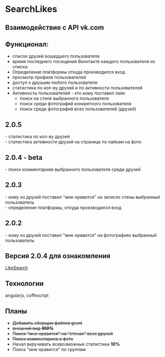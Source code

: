 # SearchLikes
## Взаимодействие с API vk.com

<h2>Функционал:</h2>
<ul>
<li>список друзей вошедшего пользователя</li>
<li>время последнего посещения Вконтакте каждого пользователя из списка</li>
<li>Определение платформы откуда производился вход</li>
<li>просмотр профиля пользователей</li>
<li>доступ к друзьям любого пользователя</li>
<li>статистика по кол-ву друзей и по активности пользователей</li>
<li>Активность пользователей - кто кому поставил лайк<ul>
  <li>поиск на стене выбранного пользователя</li>
  <li>поиск среди фотографий конкретного пользователя</li>
  <li>поиск среди фотографий всех пользователей (друзей)</li>
</ul></li>
</ul>
<h2>2.0.5</h2>
<span> - статистика по кол-ву друзей </span><br>
<span> - статистика активности друзей на странице по лайкам на фото</span><br>

<h2>2.0.4 - beta</h2>
<span> - поиск комментариев выбранного пользователя среди друзей</span><br>

<h2>2.0.3</h2>
<span> - кому из друзей поставил "мне нравится" на записях стены выбранный пользователь</span><br>
<span> - определение платформы, откуда производился вход</span>
<h2>2.0.2</h2>
<span> - кому из друзей поставил "мне нравится" на фотографиях выбранный пользователь</span>

<h2>Версия 2.0.4 для ознакомления</h2>
<span><a href="http://searchlikes.ru/">LikeSearch</a></span>

<h2>Технологии</h2>
<span>angularjs, coffescript</span>

<h2>Планы</h2>
<ul>
  <li><strike>Добавить сборщик файлов grunt</strike></li>
  <li><strike>внешний вид <b><i>100%</i></b></strike></li>
  <li><strike>Поиск "мне нравится" на "стенах" всех друзей</strike></li>
  <li><strike>Поиск комментариев к фото</strike></li>
  <li>Начал вкручивать всевозможные статистики <b>10%</b></li>
  <li>Поиск "мне нравится" по группам</li>
</ul>

